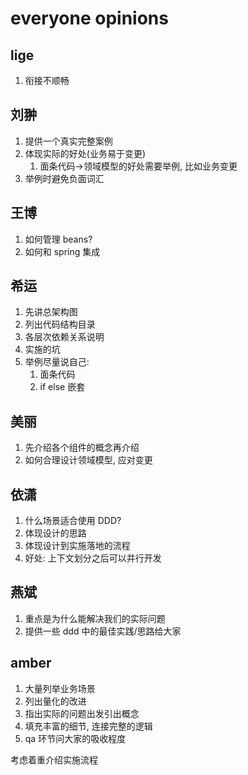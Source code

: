 # everyone opinions

## lige

1. 衔接不顺畅

## 刘翀

1. 提供一个真实完整案例
2. 体现实际的好处(业务易于变更)
   1. 面条代码->领域模型的好处需要举例, 比如业务变更
3. 举例时避免负面词汇

## 王博

1. 如何管理 beans?
2. 如何和 spring 集成

## 希运

1. 先讲总架构图
2. 列出代码结构目录
3. 各层次依赖关系说明
4. 实施的坑
5. 举例尽量说自己:
   1. 面条代码
   2. if else 嵌套

## 美丽

1. 先介绍各个组件的概念再介绍
2. 如何合理设计领域模型, 应对变更

## 依潇

1. 什么场景适合使用 DDD?
2. 体现设计的思路
3. 体现设计到实施落地的流程
4. 好处: 上下文划分之后可以并行开发

## 燕斌

1. 重点是为什么能解决我们的实际问题
2. 提供一些 ddd 中的最佳实践/思路给大家

## amber

1. 大量列举业务场景
2. 列出量化的改进
3. 指出实际的问题出发引出概念
4. 填充丰富的细节, 连接完整的逻辑
5. qa 环节问大家的吸收程度

考虑着重介绍实施流程
